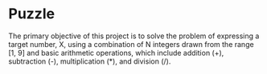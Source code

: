 # Puzzle

The primary objective of this project is to solve the problem of expressing a target number, X, using a combination of N integers drawn from the range [1, 9] and basic arithmetic operations, which include addition (+), subtraction (-), multiplication (*), and division (/). 
